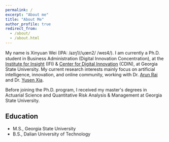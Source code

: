 ```yaml
---
permalink: /
excerpt: "About me"
title: "About Me"
author_profile: true
redirect_from: 
  - /about/
  - /about.html
---
```


My name is Xinyuan Wei (IPA: /ɕɪŋ1//ɥœn2/ /weɪ4/). I am currently a Ph.D. student in Business Administration (Digital Innovation Concentration), at the [Institute for Insight](https://robinson.gsu.edu/academic-departments/insight/) (IFI) & [Center for Digital Innovation](https://www.cdin.net/) (CDIN), at Georgia State University. My current research interests mainly focus on artificial intelligence, innovation, and online community, working with Dr. [Arun Rai](https://www.arunrai.net/) and Dr. [Yusen Xia](https://robinson.gsu.edu/profile/yusen-xia/).

Before joining the Ph.D. program, I received my master's degrees in Actuarial Science and Quantitative Risk Analysis & Management at Georgia State University.


<h2>Education</h2> 

- M.S., Georgia State University
- B.S., Dalian University of Technology
  

